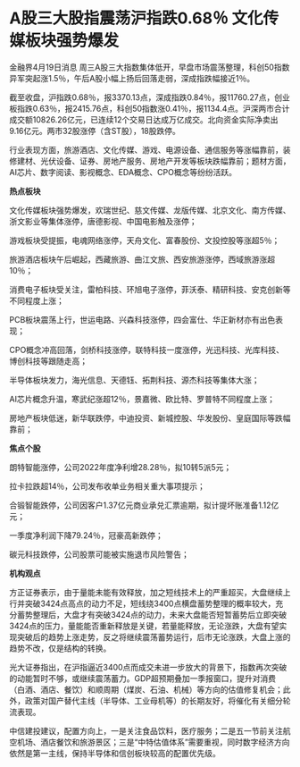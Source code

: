 # A股三大股指震荡沪指跌0.68％ 文化传媒板块强势爆发

金融界4月19日消息 周三A股三大指数集体低开，早盘市场震荡整理，科创50指数异军突起涨1.5％，午后A股小幅上扬后回落走弱，深成指跌幅接近1％。

截至收盘，沪指跌0.68％，报3370.13点，深成指跌0.84％，报11760.27点，创业板指跌0.63％，报2415.76点，科创50指数涨0.41％，报1134.4点。沪深两市合计成交额10826.26亿元，已连续12个交易日达成万亿成交。北向资金实际净卖出9.16亿元。两市32股涨停（含ST股），18股跌停。

行业表现方面，旅游酒店、文化传媒、游戏、电源设备、通信服务等涨幅靠前，装修建材、光伏设备、证券、房地产服务、房地产开发等板块跌幅靠前；题材方面，AI芯片、数字阅读、影视概念、EDA概念、CPO概念等纷纷活跃。

**热点板块**

文化传媒板块强势爆发，欢瑞世纪、慈文传媒、龙版传媒、北京文化、南方传媒、浙文影业等集体涨停，唐德影视、中国电影触及涨停；

游戏板块受提振，电魂网络涨停，天舟文化、富春股份、文投控股等涨超5％；

旅游酒店板块午后崛起，西藏旅游、曲江文旅、西安旅游涨停，西域旅游涨超10％；

消费电子板块受关注，雷柏科技、环旭电子涨停，菲沃泰、精研科技、安克创新等不同程度上涨；

PCB板块震荡上行，世运电路、兴森科技涨停，四会富仕、华正新材亦有出色表现；

CPO概念冲高回落，剑桥科技涨停，联特科技一度涨停，光迅科技、光库科技、博创科技等跟随走高；

半导体板块发力，海光信息、天德钰、拓荆科技、源杰科技等集体大涨；

AI芯片概念升温，寒武纪涨超12％，景嘉微、欧比特、罗普特不同程度上涨；

房地产板块低迷，新华联跌停，中迪投资、新城控股、华发股份、皇庭国际等跌幅靠前；

**焦点个股**

朗特智能涨停，公司2022年度净利增28.28％，拟10转5派5元；

拉卡拉跌超14％，公司发布收单业务相关重大事项提示；

合锻智能跌停，公司因客户1.37亿元商业承兑汇票逾期，拟计提坏账准备1.12亿元；

一季度净利润下降79.24％，冠豪高新跌停；

碳元科技跌停，公司股票可能被实施退市风险警告；

**机构观点**

方正证券表示，由于量能未能有效释放，加之短线技术上的严重超买，大盘继续上行并突破3424点高点的动力不足，短线绕3400点横盘蓄势整理的概率较大，充分蓄势整理后，大盘才有突破3424点的动力，未来大盘能否短暂蓄势后立即突破3424点的压力，量能能否重新释放是关键，若量能释放，无论涨跌，大盘有望实现突破后的趋势上涨走势，反之将继续震荡蓄势运行，后市无论涨跌，大盘上涨的趋势不改，仅是结构的转换。

光大证券指出，在沪指逼近3400点而成交未进一步放大的背景下，指数再次突破的动能暂时不够，或继续震荡蓄力。GDP超预期叠加一季报窗口，提升对消费（白酒、酒店、餐饮）和顺周期（煤炭、石油、机械）等方向的估值修复机会；此外，政策对国产替代主线（半导体、工业母机等）的长期友好，将催化有关细分轮流表现。

中信建投建议，配置方向上，一是关注食品饮料，医疗服务；二是五一节前关注航空机场、酒店餐饮和旅游景区；三是“中特估值体系”需要重视，同时数字经济方向依然是第一主线，保持半导体和信创板块较高的配置优先级。

